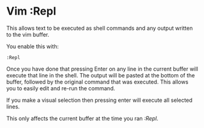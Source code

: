 # Vim :Repl

This allows text to be executed as shell commands and any output written to the
vim buffer.

You enable this with:

    :Repl

Once you have done that pressing Enter on any line in the current buffer will
execute that line in the shell. The output will be pasted at the bottom of the
buffer, followed by the original command that was executed. This allows you to
easily edit and re-run the command.

If you make a visual selection then pressing enter will execute all selected
lines.

This only affects the current buffer at the time you ran _:Repl_.
